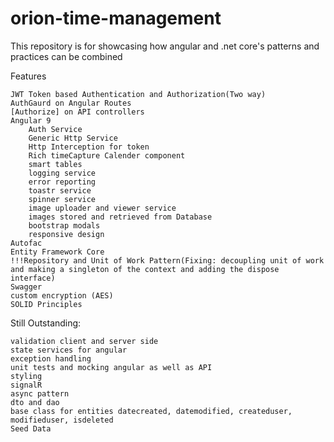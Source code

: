 # orion-time-management
This repository is for showcasing  how angular and .net core's patterns and practices can be combined

Features

    JWT Token based Authentication and Authorization(Two way)
    AuthGaurd on Angular Routes
    [Authorize] on API controllers
    Angular 9
        Auth Service
        Generic Http Service
        Http Interception for token
        Rich timeCapture Calender component
        smart tables
        logging service
        error reporting
        toastr service
        spinner service
        image uploader and viewer service
        images stored and retrieved from Database
        bootstrap modals
        responsive design
    Autofac
    Entity Framework Core
    !!!Repository and Unit of Work Pattern(Fixing: decoupling unit of work and making a singleton of the context and adding the dispose interface)
    Swagger
    custom encryption (AES)
    SOLID Principles

Still Outstanding:

    validation client and server side
    state services for angular
    exception handling
    unit tests and mocking angular as well as API
    styling
    signalR
    async pattern
    dto and dao
    base class for entities datecreated, datemodified, createduser, modifieduser, isdeleted
    Seed Data
    


